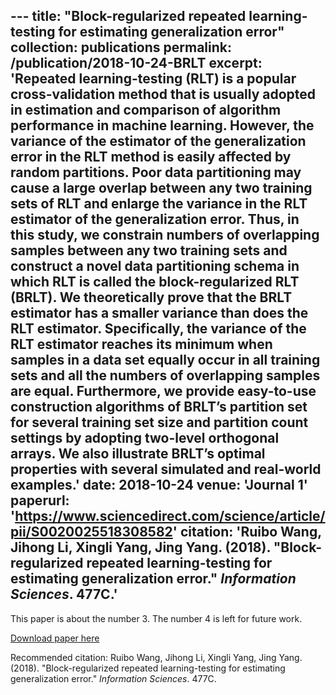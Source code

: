 ﻿﻿﻿---title: "Block-regularized repeated learning-testing for estimating generalization error"collection: publicationspermalink: /publication/2018-10-24-BRLTexcerpt: 'Repeated learning-testing (RLT) is a popular cross-validation method that is usually adopted in estimation and comparison of algorithm performance in machine learning. However, the variance of the estimator of the generalization error in the RLT method is easily affected by random partitions. Poor data partitioning may cause a large overlap between any two training sets of RLT and enlarge the variance in the RLT estimator of the generalization error. Thus, in this study, we constrain numbers of overlapping samples between any two training sets and construct a novel data partitioning schema in which RLT is called the block-regularized RLT (BRLT). We theoretically prove that the BRLT estimator has a smaller variance than does the RLT estimator. Specifically, the variance of the RLT estimator reaches its minimum when samples in a data set equally occur in all training sets and all the numbers of overlapping samples are equal. Furthermore, we provide easy-to-use construction algorithms of BRLT’s partition set for several training set size and partition count settings by adopting two-level orthogonal arrays. We also illustrate BRLT’s optimal properties with several simulated and real-world examples.'date: 2018-10-24venue: 'Journal 1'paperurl: 'https://www.sciencedirect.com/science/article/pii/S0020025518308582'citation: 'Ruibo Wang, Jihong Li, Xingli Yang, Jing Yang. (2018). &quot;Block-regularized repeated learning-testing for estimating generalization error.&quot; <i>Information Sciences</i>. 477C.'---This paper is about the number 3. The number 4 is left for future work.[Download paper here](https://doi.org/10.1016/j.ins.2018.10.040)Recommended citation: Ruibo Wang, Jihong Li, Xingli Yang, Jing Yang. (2018). &quot;Block-regularized repeated learning-testing for estimating generalization error.&quot; <i>Information Sciences</i>. 477C.